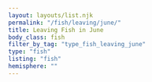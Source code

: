 ```yaml
---
layout: layouts/list.njk
permalink: "/fish/leaving/june/"
title: Leaving Fish in June
body_class: fish
filter_by_tag: "type_fish_leaving_june"
type: "fish"
listing: "fish"
hemisphere: ""
---
```

